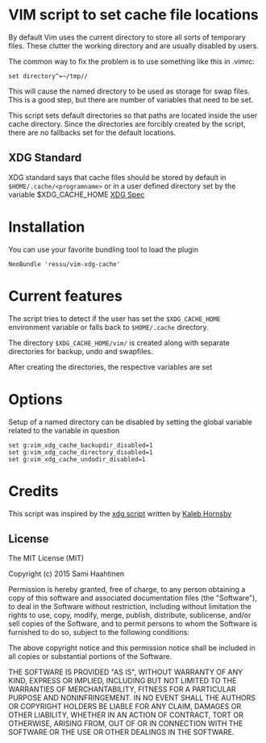 # VIM script to set cache file locations

By default Vim uses the current directory to store all sorts of temporary files.
These clutter the working directory and are usually disabled by users.

The common way to fix the problem is to use something like this in .vimrc:
```vim
set directory^=~/tmp//
```

This will cause the named directory to be used as storage for swap files. This
is a good step, but there are number of variables that need to be set.

This script sets default directories so that paths are located inside the user
cache directory. Since the directories are forcibly created by the script, there
are no fallbacks set for the default locations.

## XDG Standard

XDG standard says that cache files should be stored by default in
`$HOME/.cache/<programname>` or in a user defined directory set by the variable
$XDG_CACHE_HOME
[XDG Spec](http://standards.freedesktop.org/basedir-spec/basedir-spec-latest.html)

# Installation

You can use your favorite bundling tool to load the plugin

```vim
NeoBundle 'ressu/vim-xdg-cache'
```

# Current features

The script tries to detect if the user has set the `$XDG_CACHE_HOME` environment
variable or falls back to `$HOME/.cache` directory.

The directory `$XDG_CACHE_HOME/vim/` is created along with separate directories
for backup, undo and swapfiles.

After creating the directories, the respective variables are set

# Options

Setup of a named directory can be disabled by setting the global variable
related to the variable in question

```vim
set g:vim_xdg_cache_backupdir_disabled=1
set g:vim_xdg_cache_directory_disabled=1
set g:vim_xdg_cache_undodir_disabled=1
```

# Credits

This script was inspired by the
[xdg script](https://github.com/kaleb/vim-files/blob/master/xdg.vim) written by
[Kaleb Hornsby](https://github.com/kaleb)

## License

The MIT License (MIT)

Copyright (c) 2015 Sami Haahtinen

Permission is hereby granted, free of charge, to any person obtaining a copy of this software and associated documentation files (the "Software"), to deal in the Software without restriction, including without limitation the rights to use, copy, modify, merge, publish, distribute, sublicense, and/or sell copies of the Software, and to permit persons to whom the Software is furnished to do so, subject to the following conditions:

The above copyright notice and this permission notice shall be included in all copies or substantial portions of the Software.

THE SOFTWARE IS PROVIDED "AS IS", WITHOUT WARRANTY OF ANY KIND, EXPRESS OR IMPLIED, INCLUDING BUT NOT LIMITED TO THE WARRANTIES OF MERCHANTABILITY, FITNESS FOR A PARTICULAR PURPOSE AND NONINFRINGEMENT. IN NO EVENT SHALL THE AUTHORS OR COPYRIGHT HOLDERS BE LIABLE FOR ANY CLAIM, DAMAGES OR OTHER LIABILITY, WHETHER IN AN ACTION OF CONTRACT, TORT OR OTHERWISE, ARISING FROM, OUT OF OR IN CONNECTION WITH THE SOFTWARE OR THE USE OR OTHER DEALINGS IN THE SOFTWARE.
